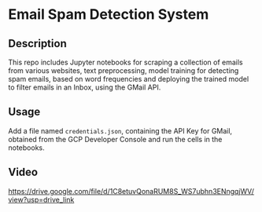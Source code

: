 # Email Spam Detection System

## Description

This repo includes Jupyter notebooks for scraping a collection of emails from various websites, text preprocessing, model training for detecting spam emails, based on word frequencies and deploying the trained model to filter emails in an Inbox, using the GMail API.

## Usage

Add a file named `credentials.json`, containing the API Key for GMail, obtained from the GCP Developer Console and run the cells in the notebooks.

## Video

https://drive.google.com/file/d/1C8etuvQonaRUM8S_WS7ubhn3ENngqjWV/view?usp=drive_link
